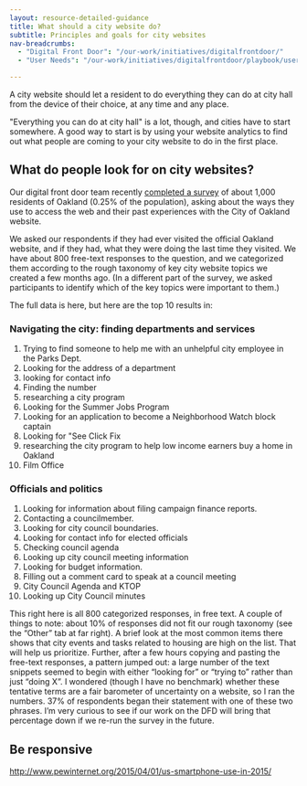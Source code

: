 ```yaml
---
layout: resource-detailed-guidance
title: What should a city website do?
subtitle: Principles and goals for city websites
nav-breadcrumbs:
  - "Digital Front Door": "/our-work/initiatives/digitalfrontdoor/"
  - "User Needs": "/our-work/initiatives/digitalfrontdoor/playbook/user-needs/"

---
```


A city website should let a resident to do everything they can do at city hall from the device of their choice, at any time and any place. 

"Everything you can do at city hall" is a lot, though, and cities have to start somewhere. A good way to start is by using your website analytics to find out what people are coming to your city website to do in the first place.

## What do people look for on city websites?

Our digital front door team recently [completed a survey](http://digifrodo.tumblr.com/post/101788428227/what-are-people-looking-for-on-city-websites) of about 1,000 residents of Oakland (0.25% of the population), asking about the ways they use to access the web and their past experiences with the City of Oakland website. 

We asked our respondents if they had ever visited the official Oakland website, and if they had, what they were doing the last time they visited. We have about 800 free-text responses to the question, and we categorized them according to the rough taxonomy of key city website topics we created a few months ago. (In a different part of the survey, we asked participants to identify which of the key topics were important to them.)

The full data is here, but here are the top 10 results in:

### Navigating the city: finding departments and services

1. Trying to find someone to help me with an unhelpful city employee in the Parks Dept.
2. Looking for the address of a department
3. looking for contact info
4. Finding the number
5. researching a city program
6. Looking for the Summer Jobs Program
7. Looking for an application to become a Neighborhood Watch block captain
8. Looking for "See Click Fix
9. researching the city program to help low income earners buy a home in Oakland
10. Film Office

### Officials and politics

1. Looking for information about filing campaign finance reports.
2. Contacting a councilmember.
3. Looking for city council boundaries.
4. Looking for contact info for elected officials
5. Checking council agenda
6. Looking up city council meeting information
7. Looking for budget information.
8. Filling out a comment card to speak at a council meeting
9. City Council Agenda and KTOP
10. Looking up City Council minutes


This right here is all 800 categorized responses, in free text. A couple of things to note: about 10% of responses did not fit our rough taxonomy (see the “Other” tab at far right). A brief look at the most common items there shows that city events and tasks related to housing are high on the list. That will help us prioritize.
Further, after a few hours copying and pasting the free-text responses, a pattern jumped out: a large number of the text snippets seemed to begin with either “looking for” or “trying to” rather than just “doing X”. I wondered (though I have no benchmark) whether these tentative terms are a fair barometer of uncertainty on a website, so I ran the numbers. 37% of respondents began their statement with one of these two phrases. I’m very curious to see if our work on the DFD will bring that percentage down if we re-run the survey in the future.
 
## Be responsive
 

http://www.pewinternet.org/2015/04/01/us-smartphone-use-in-2015/
